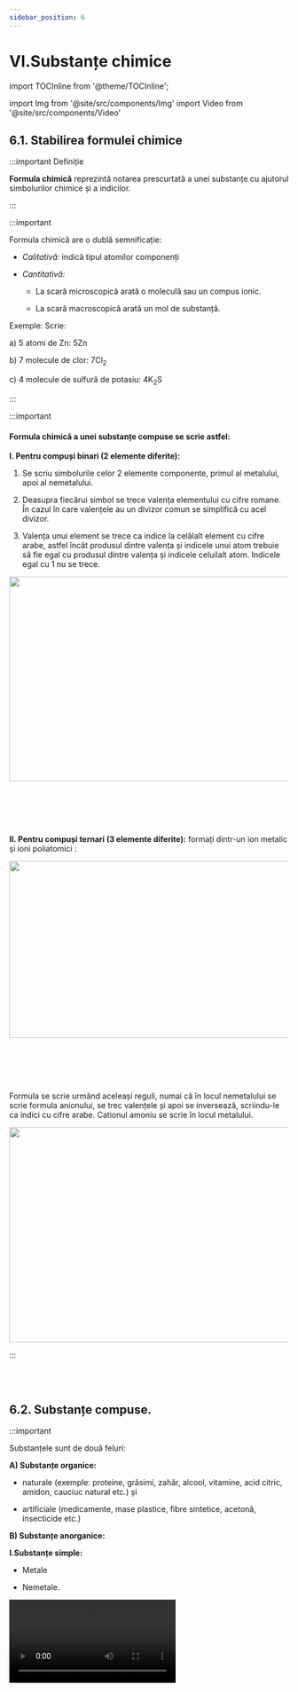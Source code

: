 ```yaml
---
sidebar_position: 6
---
```


# VI.Substanțe chimice

import TOCInline from '@theme/TOCInline';

<TOCInline toc={toc} />




import Img from '@site/src/components/Img'
import Video from '@site/src/components/Video'


## 6.1. Stabilirea formulei chimice



:::important Definiție

**Formula chimică** reprezintă notarea prescurtată a unei substanțe cu ajutorul simbolurilor chimice și a indicilor.

:::


:::important

Formula chimică are o dublă semnificație:

- _Calitativă:_ indică tipul atomilor componenți

- _Cantitativă:_
 
  - La scară microscopică arată o moleculă sau un compus ionic.
  
  - La scară macroscopică arată un mol de substanță.



Exemple: Scrie:

a) 5 atomi de Zn: 5Zn

b) 7 molecule de clor: 7Cl<sub>2</sub>

c) 4 molecule de sulfură de potasiu: 4K<sub>2</sub>S







:::


:::important

#### Formula chimică a unei substanțe compuse se scrie astfel:

**I. Pentru compuși binari (2 elemente diferite):**
 
1)	Se scriu simbolurile celor 2 elemente componente, primul al metalului, apoi al nemetalului.

2)	Deasupra fiecărui simbol se trece valența elementului cu cifre romane. În cazul în care valențele au un divizor comun se simplifică cu acel divizor.

3)	Valența unui element se trece ca indice la celălalt element cu cifre arabe, astfel încât produsul dintre valența și indicele unui atom trebuie să fie egal cu produsul dintre valența și indicele celuilalt atom. Indicele egal cu 1 nu se trece.


<Img className="img-responsive4" src="chimie/clasa7/capitolul6/6_1_Poza1_DeterminareaValentei.jpg" lazy={false} width="1000" height="369" />


<br></br>
<br></br>


**II.  Pentru compuși ternari (3 elemente diferite):** formați dintr-un ion metalic și ioni poliatomici :

<Img className="img-responsive4" src="chimie/clasa7/capitolul6/6_1_Poza2_TabelCompusiTernari.jpg" lazy={false} width="1000" height="319" />


<br></br>
<br></br>

Formula se scrie urmând aceleași reguli, numai că în locul nemetalului se scrie formula anionului, se trec valențele și apoi se inversează, scriindu-le ca indici cu cifre arabe. Cationul amoniu se scrie în locul metalului.

<Img className="img-responsive4" src="chimie/clasa7/capitolul6/6_1_Poza3_Ecuatii.jpg" width="1000" height="388" />





:::





<br></br>



## 6.2. Substanțe compuse.

:::important


Substanțele sunt de două feluri: 

**A) Substanțe organice:** 

  - naturale (exemple: proteine, grăsimi, zahăr, alcool, vitamine, acid citric, amidon, cauciuc natural etc.) și 
  
  - artificiale (medicamente, mase plastice, fibre sintetice, acetonă, insecticide etc.)
  
  
**B) Substanțe anorganice:**

**I.Substanțe simple:**

- Metale
 
- Nemetale.


<Video src="https://www.youtube.com/embed/TmLzFI722-A" />


<br></br>
<br></br>

**II. Substanțe compuse(compuși chimici) care sunt:** 

- Oxizi,

- Baze,
 
- Acizi
 
- Săruri.





:::




<br></br>


### 6.2.1. Oxizii.


:::important Definiție

**Oxizii** sunt compuși binari ai oxigenului cu un element chimic (metal sau nemetal).



:::



:::important

**Formula generală: E<sub>2</sub>O<sub>n</sub>**, unde E=metal sau nemetal, n=valența elementului E.

:::


:::important


#### Clasificarea oxizilor după felul elementului:



**a) Oxizi metalici:** **M<sub>2</sub>O<sub>n</sub>** se denumesc „oxid de denumire metal”:

- Oxid de calciu: CaO

- Oxid de sodiu: Na<sub>2</sub>O

- Oxid de aluminiu: Al<sub>2</sub>O<sub>3</sub>

- Oxid de fier II: FeO

- Oxid de fier III: Fe<sub>2</sub>O<sub>3</sub>

**Valențele celor două elemente se inversează.**

Pentru oxizii metalici cu valență variabilă se indică valența metalului.




**b) Oxizii nemetalici** se denumesc folosind **prefixe** care ne arată numărul atomilor de oxigen din componența lor sau a atomilor nemetalelor mai mare de unu:

- **Mon**oxid de carbon: CO

- **Di**oxid de carbon: CO<sub>2</sub>

- **Tri**oxid de sulf: SO<sub>3</sub>

- **Tri**oxid de **di**azot: N<sub>2</sub>O<sub>3</sub>

- **Penta**oxid de **di**fosfor: P<sub>2</sub>O<sub>5</sub>

- **Hepta**oxid de **di**iod: I<sub>2</sub>O<sub>7</sub>






:::







<Video src="https://www.youtube.com/embed/hMFjdC3orus" />




<br></br>



:::caution Temă

**1.** Scrie formula următorilor oxizi și ce fel de oxid este (metalic/nemetalic):

a)	Oxid de magneziu

b)	Pentaoxid de diazot

c)	Oxid de potasiu

d)	Dioxid de sulf

:::


:::caution Temă

**2.** Scrie denumirea următorilor oxizi și ce fel de oxizi sunt:

a)	Cl<sub>2</sub>O<sub>7</sub>

b)	P<sub>2</sub>O<sub>3</sub>

c)	Ag<sub>2</sub>O

d)	CuO





:::








<br></br>


### 6.2.2. Bazele.

:::important Definiție


**Bazele (hidroxizii)** sunt substanțe compuse dintr-un ion metalic și una sau mai multe grupări hidroxid.


:::



:::important

**Formula generală: M(OH)<sub>n</sub>**, unde M=metal și n=valența metalului

:::


:::important


**Denumirea bazelor:** „hidroxid de denumire metal”

- Hidroxid de mercur: Hg(OH)<sub>2</sub>

- Hidroxid de calciu: Ca(OH)<sub>2</sub>

- Hidroxid de fier III: Fe(OH)<sub>3</sub>






:::


<Video src="https://www.youtube.com/embed/bSHkNOpq-bE" />



<br></br>


<Video src="https://www.youtube.com/embed/vJvUmz7gOF8" />



<br></br>


:::caution Temă

1) Scrie formula următorilor hidroxizi:

a) Hidroxid de magneziu

b) Hidroxid de sodiu

c) Hidroxid de zinc

d) Hidroxid de aluminiu




:::



:::caution Temă

2) Scrie denumirea următorilor hidroxizi:

a) KOH

b) Mg(OH)<sub>2</sub>

c) Cu(OH)<sub>2</sub>

d) Fe(OH)<sub>2</sub>


:::



<br></br>




### 6.2.3. Acizii.

:::important Definiție


**Acizii** sunt substanțe compuse care conțin hidrogen și un radical acid (nemetal sau grupare de nemetal cu oxigenul).


:::



:::important


#### Clasificarea acizilor:
 
**A) Hidracizii** sunt acizii formați din hidrogen și un nemetal. Denumirea lor se realizează astfel: „acid denumire nemetal**-hidric**”

- Acid clor**hidric**: HCl

- Acid fluor**hidric**: HF

- Acid sulf**hidric**:  H<sub>2</sub>S


**B) Oxiacizii** sunt acizii formați din hidrogen și un radical acid (care conține un nemetal și oxigen). 

Denumirea lor se realizează astfel: 

- „acid denumire nemetal**-ic**” la cei în care nemetalul are valență superioară.

  - Acid azot**ic**: HNO<sub>3</sub>

  - Acid carbon**ic**: H<sub>2</sub>CO<sub>3</sub>

  - Acid sulfur**ic**: H<sub>2</sub>SO<sub>4</sub>

  - Acid fosfor**ic**: H<sub>3</sub>PO<sub>4</sub>


- „acid denumire nemetal**-os**” la cei în care nemetalul are valență inferioară.

  - Acid azot**os**:  HNO<sub>2</sub>
  
  - Acid sulfur**os**: H<sub>2</sub>SO<sub>3</sub>
  
  - Acid fosfor**os**: H<sub>3</sub>PO<sub>3</sub>





  
:::


<Video src="https://www.youtube.com/embed/0nlcO7_iiMw" />


<br></br>



<Video src="https://www.youtube.com/embed/ecjRGKWsxBE" />


<br></br>

:::caution Temă

1) Scrie formula următorilor acizi și spune felul acidului (hidracid/oxiacid):


a)acid iodhidric
  
b) acid sulfuric




:::


:::caution Temă

2) Scrie denumirea următorilor acizi și spune felul acidului (hidracid/oxiacid):

a) HBr

b) H<sub>2</sub>S

c) H<sub>2</sub>CO<sub>3</sub>

d) H<sub>3</sub>PO<sub>4</sub>



:::





<br></br>




### 6.2.4. Sărurile.





:::important Definiție


**Sărurile** sunt substanțe compuse care conțin un metal și un radical acid (nemetal sau grupare de nemetal cu oxigen).


:::



:::important

**Clasificarea sărurilor :**

**A) Săruri provenite de la hidracizi** prin înlocuirea hidrogenului cu un metal.

Denumirea lor „denumire nemetal**-ură** de denumire metal”

- Brom**ură** de calciu : CaBr<sub>2</sub>

- Sulf**ură** de aluminiu : Al<sub>2</sub>S<sub>3</sub>


**B) Săruri provenite de la oxiacizi** prin înlocuirea hidrogenului cu un metal.

Denumirea lor „denumire nemetal**-at** de denumire metal” pentru sărurile provenite de la oxiacizi în care nemetalul are valența superioară.


- Sulf**at** de calciu: CaSO<sub>4</sub>

- Azot**at** de mercur: Hg(NO<sub>3</sub>)<sub>2</sub>

- Carbon**at** de sodiu: Na<sub>2</sub>CO<sub>3</sub>

- Fosf**at** de zinc: Zn<sub>3</sub>(PO<sub>4</sub>)<sub>2</sub>



Denumirea lor „denumire nemetal-**it** de denumire metal” pentru sărurile provenite de la oxiacizi în care nemetalul are valența inferioară.

- Sulf**it** de calciu: CaSO<sub>3</sub>

- Azot**it** de mercur: Hg(NO<sub>2</sub>)<sub>2</sub>

- Fosf**it** de zinc: Zn<sub>3</sub>(PO<sub>3</sub>)<sub>2</sub>





:::




<Video src="https://www.youtube.com/embed/l4TMt19t2PE" />


<br></br>
<br></br>



:::important

**Clasificarea sărurilor acide (după numărul atomilor de hidrogen înlocuiţi de metal)**

**A. Săruri neutre (atomul/atomii de hidrogen au fost înlocuiţi integral de atomi ai metalelor)**

**Exemple:**

Clorura de sodiu (NaCl) => provenită prin înlocuirea atomului de hidrogen din acidul clorhidric (HCl)

Sulfatul de sodiu (Na<sub>2</sub>SO<sub>4</sub>) => provenit prin înlocuirea celor 2 atomi de hidrogen din acidul sulfuric (H<sub>2</sub>SO<sub>4</sub>)


**B. Săruri acide (atomul/atomii de hidrogen au fost înlocuiţi doar parţial de atomi ai metalelor)**

- **B1. Săruri acide provenite de la acizii dibazici** (ce conţin 2 atomi de hidrogen) 

  - Exemplu: Bicarbonat de sodiu (numit şi "Carbonat acid de sodiu"): NaHCO<sub>3</sub> => provenit de la acidul carbonic H<sub>2</sub>CO<sub>3</sub>  


- **B2. Săruri acide provenite de la acizii tribazici** (ce conţin 3 atomi de hidrogen)

  - Exemplu: Fosfat biacid de sodiu: NaH<sub>2</sub>PO<sub>4</sub> => provenit de la acidul fosforic H<sub>3</sub>PO<sub>4</sub>
  
  - Exemplu: Fosfat acid de sodiu: Na<sub>2</sub>HPO<sub>4</sub> => provenit de la acidul fosforic H<sub>3</sub>PO<sub>4</sub>


:::


<Video src="https://www.youtube.com/embed/-SPp7Knm7YQ" />


<br></br>
<br></br>



:::caution Temă

1) Scrie formula următoarelor săruri și spune felul lor, adică provenite de la un hidracid/oxiacid:

a) iodură de zinc  

b) fosfat de calciu



:::



:::caution Temă

2)Scrie denumirea următoarelor săruri și spune felul lor:

a) KBr

b) Na<sub>2</sub>S

c) Ag<sub>2</sub>CO<sub>3</sub>

d) AlPO<sub>4</sub>




:::




<br></br>

<br></br>







## 6.3. Caracterul acid sau bazic al unei soluții de acid sau bază




:::tip Experiment

**1.** Acizii și indicatorii de culoare

:::

<Video src="https://www.youtube.com/embed/EULWlT1vg0I" />


**Materiale necesare:** 4 eprubete, soluție de acid clorhidric, indicatori de culoare (turnesol, fenolftaleină, metilorange), hârtie de pH (care arată caracterul unei soluții- acid, neutru sau bazic).  

:::warning Atenție!

Acest experiment se efectuează numai de către profesori!

Acizii sunt caustici și îți pot produce arsuri în contact cu pielea!

:::



**Descrierea experimentului (Partea 1):** 

- Pune în fiecare eprubetă 2 mL de acid.
 
- Picură în prima eprubetă o picătură de soluție violetă de turnesol (hârtie de turnesol). 
 
 
- Ce observi ?


:::note Observaţie (Partea 1)

Acidul înroșește turnesolul.   

:::



**Descrierea experimentului (Partea 2):**

- Picură în a doua eprubetă o picătură de soluție incoloră de fenolftaleină. 

- Ce observi ?



:::note Observaţie (Partea 2)

Acidul nu schimbă culoarea fenolftaleinei.   

:::



**Descrierea experimentului (Partea 3):**

- Picură în a treia eprubetă o picătură de soluție portocalie de metilorange.
 
- Ce observi ?


:::note Observaţie (Partea 3)

Acidul înroșește metilorange-ul.   

:::



**Descrierea experimentului (Partea 4):**

- Pune în a patra eprubetă o bucată de hârtie de pH universal.

- Ce observi ?


:::note Observaţie (Partea 4)

Acidul colorează hârtia de pH în portocaliu, cu un pH de 2,5, ceea ce arată un acid, deoarece este mai mic decât 7.   

:::

#### Prin noțiunea de pH se exprimă cantitativ aciditatea (sau bazicitatea) unei substanțe.

- **Soluțiile cu pH < 7 sunt acide.**

- Soluțiile cu pH = 7 sunt neutre.

- Soluțiile cu pH > 7 sunt bazice.



**Concluzia experimentului:**

Acizii înroșesc turnesolul și metilorange-ul și nu schimbă culoarea fenolftaleinei.


<br></br>


:::tip Experiment

**2.** Bazele și indicatorii de culoare

:::

<Video src="https://www.youtube.com/embed/N1qX21MvxQ0" />


**Materiale necesare:** 4 eprubete, soluție de hidroxid de sodiu, indicatori de culoare (turnesol, fenolftaleină, metilorange), hârtie de pH (care arată caracterul unei soluții - acid, neutru sau bazic).

:::warning Atenție!  

Acest experiment se efectuează numai de către profesori!

Bazele sunt caustice și îți pot produce arsuri în contact cu pielea!

:::



**Descrierea experimentului (Partea 1):** 

- Pune în fiecare eprubetă 2 mL de hidroxid. 

- Picură în prima eprubetă o picătură de soluție violetă de turnesol (hârtie de turnesol)
 
- Ce observi ?


:::note Observaţie (Partea 1)

Turnesolul în mediul bazic se albăstrește.    

:::


**Descrierea experimentului (Partea 2):**

- Picură în a doua eprubetă o picătură de soluție incoloră de fenolftaleină. 

- Ce observi ?



:::note Observaţie (Partea 2)

Fenolftaleina se colorează în mediul bazic în roșu-carmin.   

:::


**Descrierea experimentului (Partea 3):**

- Picură în a treia eprubetă o picătură de soluție portocalie de metilorange.
 
- Ce observi ?


:::note Observaţie (Partea 3)

Metilorange-ul se colorează în mediul bazic în galben.   

:::


**Descrierea experimentului (Partea 4):**

- Pune în a patra eprubetă o bucată de hârtie de pH universal.

- Ce observi ?


:::note Observaţie (Partea 4)

Hidroxidul colorează hârtia de pH în albastru- violet, cu un pH de 13, ceea ce arată o bază, deoarece este mai mare decât 7.   

:::

#### Prin noțiunea de pH se exprimă cantitativ aciditatea (sau bazicitatea) unei substanțe.

- Soluțiile cu pH < 7 sunt acide.

- Soluțiile cu pH = 7 sunt neutre.

- **Soluțiile cu pH > 7 sunt bazice.**




**Concluzia experimentului:**

Bazele înroșesc fenolftaleina, albăstresc turnesolul și îngălbenesc metilorange-ul.


<br></br>
<br></br>











## 6.4. Sinteză recapitulativă - Substanțe chimice




:::important




**Formula chimică** reprezintă notarea prescurtată a unei substanțe cu ajutorul simbolurilor chimice și a indicilor.


Formula chimică are o dublă semnificație:

- _Calitativă:_ indică tipul atomilor componenți

- _Cantitativă:_
 
  - La scară microscopică arată o moleculă sau o pereche de ioni
  
  - La scară macroscopică arată un mol de substanță.


<br></br>

#### Formula chimică a unei substanțe compuse se scrie astfel:

**I. Pentru compuși binari (2 elemente diferite):**
 
1)	Se scriu simbolurile celor 2 elemente componente, primul al metalului, apoi al nemetalului .

2)	Deasupra fiecărui simbol se trece valența elementului cu cifre romane. În cazul în care valențele au un divizor comun se simplifică cu acel divizor.

3)	Valența unui element se trece ca indice la celălalt element cu cifre arabe, astfel încât produsul dintre valența și indicele unui atom trebuie să fie egal cu produsul dintre valența și indicele celuilalt atom. Indicele egal cu 1 nu se trece.


<Img className="img-responsive4" src="chimie/clasa7/capitolul6/6_1_Poza1_DeterminareaValentei.jpg" width="1000" height="369" />


<br></br>
<br></br>


**II.  Pentru compuși ternari (3 elemente diferite):** formați dintr-un ion metalic și ioni poliatomici:

<Img className="img-responsive4" src="chimie/clasa7/capitolul6/6_1_Poza2_TabelCompusiTernari.jpg" width="1000" height="319" />


<br></br>
<br></br>

Formula se scrie urmând aceleași reguli, numai că în locul nemetalului se scrie formula anionului, se trec valențele și apoi se inversează, scriindu-le ca indici cu cifre arabe. Cationul amoniu se scrie în locul metalului.

<Img className="img-responsive4" src="chimie/clasa7/capitolul6/6_1_Poza3_Ecuatii.jpg" width="1000" height="388" />

<br></br>
<br></br>

<br></br>





Substanțele sunt de două feluri: 

**A) Substanțe organice:** 

  - naturale (exemple: proteine, grăsimi, zahăr, alcool, vitamine, acid citric, amidon, cauciuc natural etc.) și 
  
  - artificiale (medicamente, mase plastice, fibre sintetice, acetonă, insecticide etc.)
  
  
**B) Substanțe anorganice:**

**I.Substanțe simple:**

- Metale
 
- Nemetale.




<br></br>

**II. Substanțe compuse(compuși chimici) care sunt:** 

- Oxizi,

- Baze,
 
- Acizi
 
- Săruri.



<br></br>
<br></br>




**1. Oxizii.**




**Oxizii** sunt compuși binari ai oxigenului cu un element chimic (metal sau nemetal).



**Formula generală: E<sub>2</sub>O<sub>n</sub>**, unde E=metal sau nemetal, n=valența elementului E



<br></br>

#### Clasificarea oxizilor după felul elementului:



**a) Oxizi metalici:** **M<sub>2</sub>O<sub>n</sub>** se denumesc „oxid de denumire metal”:

- Oxid de calciu: CaO

- Oxid de sodiu: Na<sub>2</sub>O

- Oxid de aluminiu: Al<sub>2</sub>O<sub>3</sub>

- Oxid de fier II: FeO

- Oxid de fier III: Fe<sub>2</sub>O<sub>3</sub>

**Valențele celor două elemente se inversează.**

Pentru oxizii metalici cu valență variabilă se indică valența metalului.



<br></br>


**b) Oxizii nemetalici** se denumesc folosind **prefixe** care ne arată numărul atomilor de oxigen din componența lor sau a atomilor nemetalelor mai mare de unu:

- **Mon**oxid de carbon: CO

- **Di**oxid de carbon: CO<sub>2</sub>

- **Tri**oxid de sulf: SO<sub>3</sub>

- **Tri**oxid de **di**azot: N<sub>2</sub>O<sub>3</sub>

- **Penta**oxid de **di**fosfor: P<sub>2</sub>O<sub>5</sub>

- **Hepta**oxid de **di**iod: I<sub>2</sub>O<sub>7</sub>





<br></br>
<br></br>


**2. Bazele.**




**Bazele (hidroxizii)** sunt substanțe compuse dintr-un ion metalic și una sau mai multe grupări hidroxid.



**Formula generală: M(OH)<sub>n</sub>**, unde M=metal și n=valența metalului



**Denumirea bazelor:** „hidroxid de denumire metal”

- Hidroxid de mercur: Hg(OH)<sub>2</sub>

- Hidroxid de calciu: Ca(OH)<sub>2</sub>

- Hidroxid de fier III: Fe(OH)<sub>3</sub>




<br></br>
<br></br>




**3. Acizii.**




**Acizii** sunt substanțe compuse care conțin hidrogen și un radical acid (nemetal sau grupare de nemetale).




#### Clasificarea acizilor:
 
**A) Hidracizii** sunt acizii formați din hidrogen și un nemetal. Denumirea lor se realizează astfel: „acid denumire nemetal**-hidric**”

- Acid clor**hidric**: HCl

- Acid fluor**hidric**: HF

- Acid sulf**hidric**: H<sub>2</sub>S


**B) Oxiacizii** sunt acizii formați din hidrogen și un radical acid (care conține un nemetal și oxigen). 

Denumirea lor se realizează astfel: 

- „acid denumire nemetal**-ic**” la cei în care nemetalul are valență superioară.

  - Acid azot**ic**: HNO<sub>3</sub>

  - Acid carbon**ic**: H<sub>2</sub>CO<sub>3</sub>

  - Acid sulfur**ic**: H<sub>2</sub>SO<sub>4</sub>

  - Acid fosfor**ic**: H<sub>3</sub>PO<sub>4</sub>


- „acid denumire nemetal**-os**” la cei în care nemetalul are valență inferioară.

  - Acid azot**os**:  HNO<sub>2</sub>
  
  - Acid sulfur**os**: H<sub>2</sub>SO<sub>3</sub>
  
  - Acid fosfor**os**: H<sub>3</sub>PO<sub>3</sub>





<br></br>
<br></br>



**4. Sărurile.**





**Sărurile** sunt substanțe compuse care conțin un metal și un radical acid (nemetal sau grupare de nemetal cu oxigen).


**Clasificarea sărurilor :**

**A) Săruri provenite de la hidracizi** prin înlocuirea hidrogenului cu un metal.

Denumirea lor „denumire nemetal**-ură** de denumire metal”

- Brom**ură** de calciu: CaBr<sub>2</sub>

- Sulf**ură** de aluminiu: Al<sub>2</sub>S<sub>3</sub>


**B) Săruri provenite de la oxiacizi** prin înlocuirea hidrogenului cu un metal.

Denumirea lor „denumire nemetal**-at** de denumire metal” pentru sărurile provenite de la oxiacizi în care nemetalul are valența superioară.


- Sulf**at** de calciu: CaSO<sub>4</sub>

- Azot**at** de mercur: Hg(NO<sub>3</sub>)<sub>2</sub>

- Carbon**at** de sodiu: Na<sub>2</sub>CO<sub>3</sub>

- Fosf**at** de zinc: Zn<sub>3</sub>(PO<sub>4</sub>)<sub>2</sub>



Denumirea lor „denumire nemetal-**it** de denumire metal” pentru sărurile provenite de la oxiacizi în care nemetalul are valența inferioară.

- Sulf**it** de calciu: CaSO<sub>3</sub>

- Azot**it** de mercur: Hg(NO<sub>2</sub>)<sub>2</sub>

- Fosf**it** de zinc: Zn<sub>3</sub>(PO<sub>3</sub>)<sub>2</sub>


<br></br>



**Clasificarea sărurilor acide (după numărul atomilor de hidrogen înlocuiţi de metal)**

**A. Săruri neutre (atomul/atomii de hidrogen au fost înlocuiţi integral de atomi ai metalelor)**

**Exemple:**

Clorura de sodiu (NaCl) => provenită prin înlocuirea atomului de hidrogen din acidul clorhidric (HCl)

Sulfatul de sodiu (Na<sub>2</sub>SO<sub>4</sub>) => provenit prin înlocuirea celor 2 atomi de hidrogen din acidul sulfuric (H<sub>2</sub>SO<sub>4</sub>)


**B. Săruri acide (atomul/atomii de hidrogen au fost înlocuiţi doar parţial de atomi ai metalelor)**

- **B1. Săruri acide provenite de la acizii dibazici** (ce conţin 2 atomi de hidrogen) 

  - Exemplu: Bicarbonat de sodiu (numit şi "Carbonat acid de sodiu" sau "Hidrogen carbonat de sodiu"): NaHCO<sub>3</sub> => provenit de la acidul carbonic H<sub>2</sub>CO<sub>3</sub>  


- **B2. Săruri acide provenite de la acizii tribazici** (ce conţin 3 atomi de hidrogen)

  - Exemplu: Fosfat biacid de sodiu (numit şi "Dihidrogen fosfat de sodiu"): NaH<sub>2</sub>PO<sub>4</sub> => provenit de la acidul fosforic H<sub>3</sub>PO<sub>4</sub>
  
  - Exemplu: Fosfat acid de sodiu (numit şi "Hidrogen fosfat de sodiu"): Na<sub>2</sub>HPO<sub>4</sub> => provenit de la acidul fosforic H<sub>3</sub>PO<sub>4</sub>







:::




**SCHEMĂ MENTALĂ FORMULE CHIMICE**

<Img className="img-responsive4" src="chimie/clasa7/capitolul6/6_4_Poza1_SchemaMentalaFormuleChimice.jpg" width="1000" height="821" />







<br></br>
<br></br>






## 6.5. Exerciții recapitulative - Substanțe chimice


:::caution Exerciții recapitulative - Substanțe chimice

**1.** Scrie formulele următoarelor substanțe compuse și precizează pentru fiecare ce fel de substanță compusă este (oxid / bază / acid / sare):

a) Oxid de magneziu

b) Acid fosforic

c) Fosfat de sodiu

d) Dioxid de sulf

e) Hidroxid de argint

f) Iodură de magneziu

g) Oxid de cupru I

h) Sulfat de zinc

i) Pentaoxid de diiod

j) Acid sulfhidric

k) Acid sulfuric

l) Trioxid de sulf

m) Azotat de calciu


<br></br>


**2.** Scrie denumirea următoarelor substanțe și precizează pentru fiecare ce fel de substanță compusă este (oxid / bază / acid / sare):

a) Br<sub>2</sub>O<sub>7</sub>

b) Ag<sub>2</sub>O

c) H<sub>2</sub>SO<sub>3</sub>

d) Zn(OH)<sub>2</sub>

e) Fe<sub>2</sub>S<sub>3</sub>

f) Mg<sub>3</sub>(PO<sub>4</sub>)<sub>2</sub>

g) HF

h) HNO<sub>3</sub>

i) MgI<sub>2</sub>

j) Al<sub>2</sub>(CO<sub>3</sub>)<sub>3</sub>

k) K<sub>2</sub>S

l) Na<sub>2</sub>O

m) Ca(OH)<sub>2</sub>

:::





<br></br>
<br></br>








## 6.6. Test de autoevaluare - Substanțe chimice

:::caution Test de autoevaluare - Substanțe chimice

**1.** Scrie formulele următoarelor substanțe compuse și precizează pentru fiecare ce fel de substanță compusă este: **-12x0,25p=3p**

a) Oxid de sodiu

b) Acid bromhidric

c) Fosfat de calciu

d) Dioxid de carbon

e) Hidroxid de mercur

f) Clorură de aluminiu

g) Oxid de fier II

h) Sulfură de potasiu

i) Heptaoxid de difluor

j) Acid sulfuric

k) Acid clorhidric

l) Bromură de argint
 
<br></br>

 
**2.** Scrie denumirea următoarelor substanțe și precizează pentru fiecare ce fel de substanță compusă este (oxid / bază / acid / sare): **-12x0,25p=3p**

a) P<sub>2</sub>O<sub>3</sub>

b) CaO

c) H<sub>2</sub>S

d) Cu(OH)<sub>2</sub>

e) K<sub>2</sub>S

f) Na<sub>3</sub>PO<sub>4</sub>

g) HI

h) H<sub>2</sub>CO<sub>3</sub>

i) ZnCl<sub>2</sub>

j) Al<sub>2</sub>(SO<sub>4</sub>)<sub>3</sub>

k) Ag<sub>2</sub>CO<sub>3</sub>

l) Al<sub>2</sub>O<sub>3</sub>

<br></br>


**3.** Calculează masa moleculară a unui compus chimic format de sodiu (Z=11) și oxigen (Z=8). **-2p**

a)	Arată structura acestor atomi și poziția lor în Sistemul periodic.

b)	Arată formarea acestui compus.

c)	Calculează masa lui moleculară.

<br></br>


**Din oficiu -2p.**


:::





